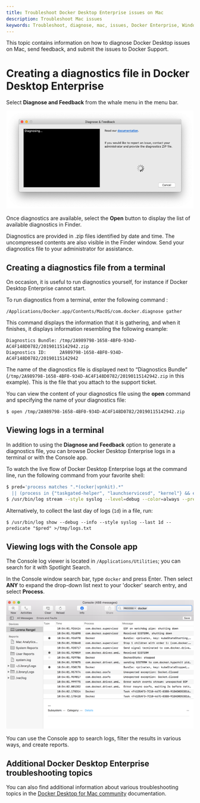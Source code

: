 ```yaml
---
title: Troubleshoot Docker Desktop Enterprise issues on Mac
description: Troubleshoot Mac issues
keywords: Troubleshoot, diagnose, mac, issues, Docker Enterprise, Windows, Mac, Docker Desktop, Enterprise
---
```


This topic contains information on how to diagnose Docker Desktop issues on Mac, send feedback, and submit the issues to Docker Support.

# Creating a diagnostics file in Docker Desktop Enterprise

Select **Diagnose and Feedback** from the whale menu in the menu bar.

![A diagnostics file is created.](../images/diagnose-mac.png)

Once diagnostics are available, select the **Open** button to display the list of available diagnostics in Finder.

Diagnostics are provided in .zip files identified by date and time. The uncompressed contents are also visible in the Finder window. Send your diagnostics file to your administrator for assistance.

## Creating a diagnostics file from a terminal

On occasion, it is useful to run diagnostics yourself, for instance if Docker Desktop Enterprise cannot start.

To run diagnostics from a terminal, enter the following command :
```
/Applications/Docker.app/Contents/MacOS/com.docker.diagnose gather
```
This command displays the information that it is gathering, and when it finishes, it displays information resembling the following example:
```
Diagnostics Bundle: /tmp/2A989798-1658-4BF0-934D-AC4F148D0782/20190115142942.zip
Diagnostics ID:     2A989798-1658-4BF0-934D-AC4F148D0782/20190115142942
```
The name of the diagnostics file is displayed next to “Diagnostics Bundle” (`/tmp/2A989798-1658-4BF0-934D-AC4F148D0782/20190115142942.zip` in this example). This is the file that you attach to the support ticket.

You can view the content of your diagnostics file using the **open** command and specifying the name of your diagnostics file:

```sh
$ open /tmp/2A989798-1658-4BF0-934D-AC4F148D0782/20190115142942.zip
```

## Viewing logs in a terminal

In addition to using the **Diagnose and Feedback** option to generate a diagnostics file, you can
browse Docker Desktop Enterprise logs in a terminal or with the Console app.

To watch the live flow of Docker Desktop Enterprise logs at the command line, run the following command from
your favorite shell:

```bash
$ pred='process matches ".*(ocker|vpnkit).*"
  || (process in {"taskgated-helper", "launchservicesd", "kernel"} && eventMessage contains[c] "docker")'
$ /usr/bin/log stream --style syslog --level=debug --color=always --predicate "$pred"
```

Alternatively, to collect the last day of logs (`1d`) in a file, run:

```
$ /usr/bin/log show --debug --info --style syslog --last 1d --predicate "$pred" >/tmp/logs.txt
```

## Viewing logs with the Console app

The Console log viewer is located in `/Applications/Utilities`; you can search for it with
Spotlight Search.

In the Console window search bar, type
`docker` and press Enter. Then select **ANY** to expand the drop-down list next to your 'docker' search entry, and select **Process**.

![Mac Console search for Docker app](../images/console.png)

You can use the Console app to search logs, filter the results in various
ways, and create reports.

## Additional Docker Desktop Enterprise troubleshooting topics

You can also find additional information about various troubleshooting topics in the [Docker Desktop for Mac community](https://docs.docker.com/docker-for-mac/troubleshoot/) documentation.
